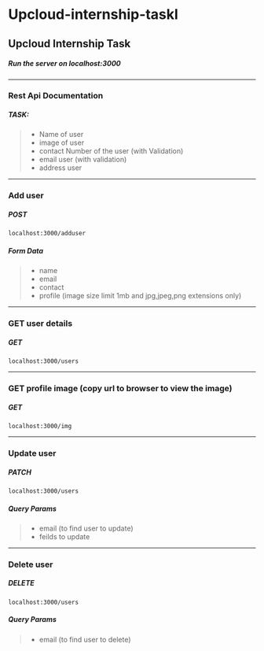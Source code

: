 # Upcloud-internship-taskl
Upcloud Internship Task
---
##### Run the server on localhost:3000

---
### Rest Api Documentation

##### TASK:
> - Name of user
> - image of user
> - contact Number of the user (with Validation)
> - email user (with validation)
> - address user
---
### Add user
##### POST

``
localhost:3000/adduser
``

##### Form Data
> -  name
> -  email
> -  contact
> -  profile (image size limit 1mb and jpg,jpeg,png extensions only)
---
### GET user details
##### GET

```
localhost:3000/users
```
---
### GET profile image (copy url to browser to view the image)
##### GET

```
localhost:3000/img
```
---
### Update user
##### PATCH

``
localhost:3000/users
``

##### Query Params

> -  email (to find user to update) 
> -  feilds to update

---
### Delete user
##### DELETE

``
localhost:3000/users
``

##### Query Params

> -  email (to find user to delete) 
